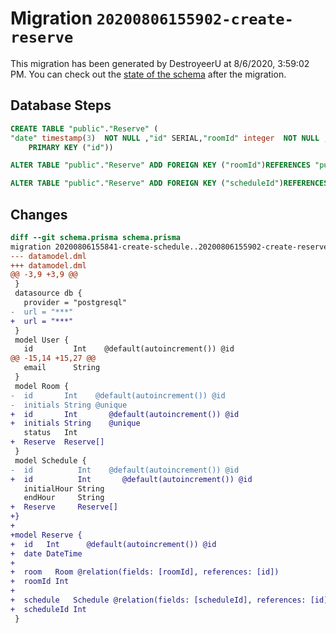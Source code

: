 # Migration `20200806155902-create-reserve`

This migration has been generated by DestroyeerU at 8/6/2020, 3:59:02 PM.
You can check out the [state of the schema](./schema.prisma) after the migration.

## Database Steps

```sql
CREATE TABLE "public"."Reserve" (
"date" timestamp(3)  NOT NULL ,"id" SERIAL,"roomId" integer  NOT NULL ,"scheduleId" integer  NOT NULL ,
    PRIMARY KEY ("id"))

ALTER TABLE "public"."Reserve" ADD FOREIGN KEY ("roomId")REFERENCES "public"."Room"("id") ON DELETE CASCADE  ON UPDATE CASCADE

ALTER TABLE "public"."Reserve" ADD FOREIGN KEY ("scheduleId")REFERENCES "public"."Schedule"("id") ON DELETE CASCADE  ON UPDATE CASCADE
```

## Changes

```diff
diff --git schema.prisma schema.prisma
migration 20200806155841-create-schedule..20200806155902-create-reserve
--- datamodel.dml
+++ datamodel.dml
@@ -3,9 +3,9 @@
 }
 datasource db {
   provider = "postgresql"
-  url = "***"
+  url = "***"
 }
 model User {
   id         Int    @default(autoincrement()) @id
@@ -15,14 +15,27 @@
   email      String
 }
 model Room {
-  id       Int    @default(autoincrement()) @id
-  initials String @unique
+  id       Int       @default(autoincrement()) @id
+  initials String    @unique
   status   Int
+  Reserve  Reserve[]
 }
 model Schedule {
-  id          Int    @default(autoincrement()) @id
+  id          Int       @default(autoincrement()) @id
   initialHour String
   endHour     String
+  Reserve     Reserve[]
+}
+
+model Reserve {
+  id   Int      @default(autoincrement()) @id
+  date DateTime
+
+  room   Room @relation(fields: [roomId], references: [id])
+  roomId Int
+
+  schedule   Schedule @relation(fields: [scheduleId], references: [id])
+  scheduleId Int
 }
```


